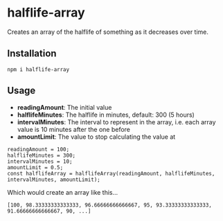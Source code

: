 # halflife-array

Creates an array of the halflife of something as it decreases over time.

## Installation

```npm i halflife-array```

## Usage

* **readingAmount**: The initial value
* **halflifeMinutes**: The halflife in minutes, default: 300 (5 hours)
* **intervalMinutes**: The interval to represent in the array, i.e. each array value is 10 minutes after the one before
* **amountLimit**: The value to stop calculating the value at

```
readingAmount = 100;
halflifeMinutes = 300;
intervalMinutes = 10; 
amountLimit = 0.5;
const halflifeArray = halflifeArray(readingAmount, halflifeMinutes, intervalMinutes, amountLimit);
```

Which would create an array like this...

```[100, 98.33333333333333, 96.66666666666667, 95, 93.33333333333333, 91.66666666666667, 90, ...]```

